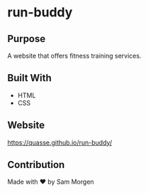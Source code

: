 # run-buddy

## Purpose
A website that offers fitness training services.

## Built With
* HTML
* CSS

## Website
https://quasse.github.io/run-buddy/

## Contribution
Made with ❤️ by Sam Morgen
